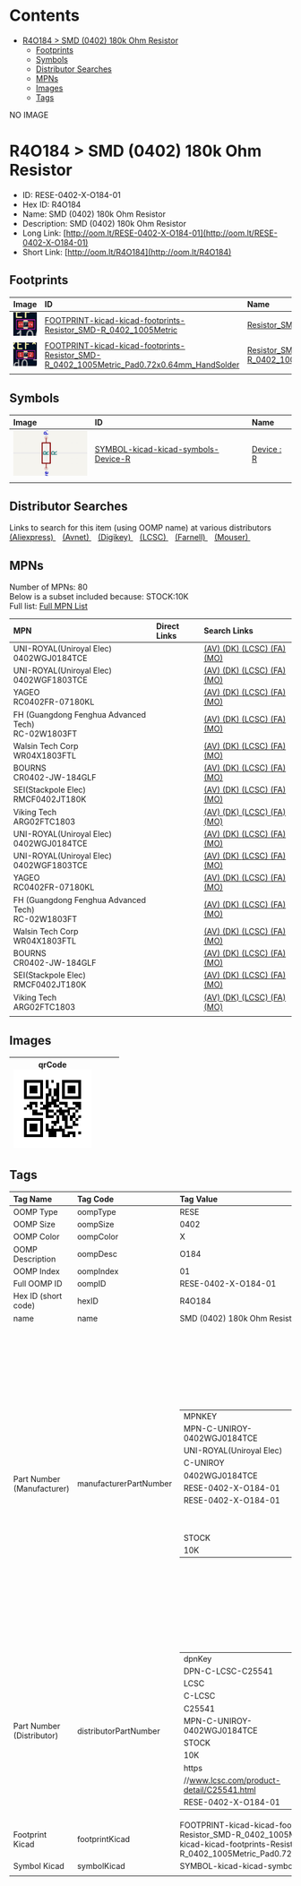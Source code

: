



Contents
========

* [R4O184 > SMD (0402) 180k Ohm Resistor](#r4o184--smd-0402-180k-ohm-resistor)
	* [Footprints](#footprints)
	* [Symbols](#symbols)
	* [Distributor Searches](#distributor-searches)
	* [MPNs](#mpns)
	* [Images](#images)
	* [Tags](#tags)
  
NO IMAGE  
# R4O184 > SMD (0402) 180k Ohm Resistor

- ID: RESE-0402-X-O184-01
- Hex ID: R4O184
- Name: SMD (0402) 180k Ohm Resistor
- Description: SMD (0402) 180k Ohm Resistor
- Long Link: [http://oom.lt/RESE-0402-X-O184-01](http://oom.lt/RESE-0402-X-O184-01)
- Short Link: [http://oom.lt/R4O184](http://oom.lt/R4O184)

## Footprints
  

|Image|ID|Name|
| :--- | :--- | :--- |
|[![](https://raw.githubusercontent.com/oomlout/oomlout_OOMP_eda_V2/main/FOOTPRINT/kicad/kicad-footprints/Resistor_SMD/R_0402_1005Metric/image_140.png)](https://github.com/oomlout/oomlout_OOMP_eda_V2/tree/main/FOOTPRINT/kicad/kicad-footprints/Resistor_SMD/R_0402_1005Metric/)|[FOOTPRINT-kicad-kicad-footprints-Resistor_SMD-R_0402_1005Metric](https://github.com/oomlout/oomlout_OOMP_eda_V2/tree/main/FOOTPRINT/kicad/kicad-footprints/Resistor_SMD/R_0402_1005Metric/)|[Resistor_SMD : R_0402_1005Metric](https://github.com/oomlout/oomlout_OOMP_eda_V2/tree/main/FOOTPRINT/kicad/kicad-footprints/Resistor_SMD/R_0402_1005Metric/)|
|[![](https://raw.githubusercontent.com/oomlout/oomlout_OOMP_eda_V2/main/FOOTPRINT/kicad/kicad-footprints/Resistor_SMD/R_0402_1005Metric_Pad0.72x0.64mm_HandSolder/image_140.png)](https://github.com/oomlout/oomlout_OOMP_eda_V2/tree/main/FOOTPRINT/kicad/kicad-footprints/Resistor_SMD/R_0402_1005Metric_Pad0.72x0.64mm_HandSolder/)|[FOOTPRINT-kicad-kicad-footprints-Resistor_SMD-R_0402_1005Metric_Pad0.72x0.64mm_HandSolder](https://github.com/oomlout/oomlout_OOMP_eda_V2/tree/main/FOOTPRINT/kicad/kicad-footprints/Resistor_SMD/R_0402_1005Metric_Pad0.72x0.64mm_HandSolder/)|[Resistor_SMD : R_0402_1005Metric_Pad0.72x0.64mm_HandSolder](https://github.com/oomlout/oomlout_OOMP_eda_V2/tree/main/FOOTPRINT/kicad/kicad-footprints/Resistor_SMD/R_0402_1005Metric_Pad0.72x0.64mm_HandSolder/)|
||||

## Symbols
  

|Image|ID|Name|
| :--- | :--- | :--- |
|[![](https://raw.githubusercontent.com/oomlout/oomlout_OOMP_eda_V2/main/SYMBOL/kicad/kicad-symbols/Device/R/image_140.png)](https://github.com/oomlout/oomlout_OOMP_eda_V2/tree/main/SYMBOL/kicad/kicad-symbols/Device/R/)|[SYMBOL-kicad-kicad-symbols-Device-R](https://github.com/oomlout/oomlout_OOMP_eda_V2/tree/main/SYMBOL/kicad/kicad-symbols/Device/R/)|[Device : R](https://github.com/oomlout/oomlout_OOMP_eda_V2/tree/main/SYMBOL/kicad/kicad-symbols/Device/R/)|
||||

## Distributor Searches
  
Links to search for this item (using OOMP name) at various distributors  
[(Aliexpress) ](https://www.aliexpress.com/wholesale?SearchText=1117SMD+0402+180k+Ohm+Resistor)&nbsp;&nbsp;&nbsp;[(Avnet) ](https://www.avnet.com/shop/us/search/SMD+0402+180k+Ohm+Resistor)&nbsp;&nbsp;&nbsp;[(Digikey) ](https://www.digikey.co.uk/en/products/result?s=SMD+0402+180k+Ohm+Resistor)&nbsp;&nbsp;&nbsp;[(LCSC) ](https://www.lcsc.com/search?q=SMD+0402+180k+Ohm+Resistor)&nbsp;&nbsp;&nbsp;[(Farnell) ](https://uk.farnell.com/search?st=SMD+0402+180k+Ohm+Resistor)&nbsp;&nbsp;&nbsp;[(Mouser) ](https://www.mouser.com/c/?q=SMD+0402+180k+Ohm+Resistor)&nbsp;&nbsp;&nbsp;
## MPNs
  
Number of MPNs: 80<br>Below is a subset included because: STOCK:10K <br>Full list: [Full MPN List](MPNLIST.md)  

|MPN|Direct Links|Search Links|
| :--- | :--- | :--- |
|UNI-ROYAL(Uniroyal Elec)<br>0402WGJ0184TCE||[(AV) ](https://www.avnet.com/shop/us/search/0402WGJ0184TCE)[(DK) ](https://www.digikey.co.uk/products/en?keywords=0402WGJ0184TCE)[(LCSC) ](https://www.lcsc.com/search?q=0402WGJ0184TCE)[(FA) ](https://uk.farnell.com/search?st=0402WGJ0184TCE)[(MO) ](https://www.mouser.com/c/?q=0402WGJ0184TCE)|
|UNI-ROYAL(Uniroyal Elec)<br>0402WGF1803TCE||[(AV) ](https://www.avnet.com/shop/us/search/0402WGF1803TCE)[(DK) ](https://www.digikey.co.uk/products/en?keywords=0402WGF1803TCE)[(LCSC) ](https://www.lcsc.com/search?q=0402WGF1803TCE)[(FA) ](https://uk.farnell.com/search?st=0402WGF1803TCE)[(MO) ](https://www.mouser.com/c/?q=0402WGF1803TCE)|
|YAGEO<br>RC0402FR-07180KL||[(AV) ](https://www.avnet.com/shop/us/search/RC0402FR-07180KL)[(DK) ](https://www.digikey.co.uk/products/en?keywords=RC0402FR-07180KL)[(LCSC) ](https://www.lcsc.com/search?q=RC0402FR-07180KL)[(FA) ](https://uk.farnell.com/search?st=RC0402FR-07180KL)[(MO) ](https://www.mouser.com/c/?q=RC0402FR-07180KL)|
|FH (Guangdong Fenghua Advanced Tech)<br>RC-02W1803FT||[(AV) ](https://www.avnet.com/shop/us/search/RC-02W1803FT)[(DK) ](https://www.digikey.co.uk/products/en?keywords=RC-02W1803FT)[(LCSC) ](https://www.lcsc.com/search?q=RC-02W1803FT)[(FA) ](https://uk.farnell.com/search?st=RC-02W1803FT)[(MO) ](https://www.mouser.com/c/?q=RC-02W1803FT)|
|Walsin Tech Corp<br>WR04X1803FTL||[(AV) ](https://www.avnet.com/shop/us/search/WR04X1803FTL)[(DK) ](https://www.digikey.co.uk/products/en?keywords=WR04X1803FTL)[(LCSC) ](https://www.lcsc.com/search?q=WR04X1803FTL)[(FA) ](https://uk.farnell.com/search?st=WR04X1803FTL)[(MO) ](https://www.mouser.com/c/?q=WR04X1803FTL)|
|BOURNS<br>CR0402-JW-184GLF||[(AV) ](https://www.avnet.com/shop/us/search/CR0402-JW-184GLF)[(DK) ](https://www.digikey.co.uk/products/en?keywords=CR0402-JW-184GLF)[(LCSC) ](https://www.lcsc.com/search?q=CR0402-JW-184GLF)[(FA) ](https://uk.farnell.com/search?st=CR0402-JW-184GLF)[(MO) ](https://www.mouser.com/c/?q=CR0402-JW-184GLF)|
|SEI(Stackpole Elec)<br>RMCF0402JT180K||[(AV) ](https://www.avnet.com/shop/us/search/RMCF0402JT180K)[(DK) ](https://www.digikey.co.uk/products/en?keywords=RMCF0402JT180K)[(LCSC) ](https://www.lcsc.com/search?q=RMCF0402JT180K)[(FA) ](https://uk.farnell.com/search?st=RMCF0402JT180K)[(MO) ](https://www.mouser.com/c/?q=RMCF0402JT180K)|
|Viking Tech<br>ARG02FTC1803||[(AV) ](https://www.avnet.com/shop/us/search/ARG02FTC1803)[(DK) ](https://www.digikey.co.uk/products/en?keywords=ARG02FTC1803)[(LCSC) ](https://www.lcsc.com/search?q=ARG02FTC1803)[(FA) ](https://uk.farnell.com/search?st=ARG02FTC1803)[(MO) ](https://www.mouser.com/c/?q=ARG02FTC1803)|
|UNI-ROYAL(Uniroyal Elec)<br>0402WGJ0184TCE||[(AV) ](https://www.avnet.com/shop/us/search/0402WGJ0184TCE)[(DK) ](https://www.digikey.co.uk/products/en?keywords=0402WGJ0184TCE)[(LCSC) ](https://www.lcsc.com/search?q=0402WGJ0184TCE)[(FA) ](https://uk.farnell.com/search?st=0402WGJ0184TCE)[(MO) ](https://www.mouser.com/c/?q=0402WGJ0184TCE)|
|UNI-ROYAL(Uniroyal Elec)<br>0402WGF1803TCE||[(AV) ](https://www.avnet.com/shop/us/search/0402WGF1803TCE)[(DK) ](https://www.digikey.co.uk/products/en?keywords=0402WGF1803TCE)[(LCSC) ](https://www.lcsc.com/search?q=0402WGF1803TCE)[(FA) ](https://uk.farnell.com/search?st=0402WGF1803TCE)[(MO) ](https://www.mouser.com/c/?q=0402WGF1803TCE)|
|YAGEO<br>RC0402FR-07180KL||[(AV) ](https://www.avnet.com/shop/us/search/RC0402FR-07180KL)[(DK) ](https://www.digikey.co.uk/products/en?keywords=RC0402FR-07180KL)[(LCSC) ](https://www.lcsc.com/search?q=RC0402FR-07180KL)[(FA) ](https://uk.farnell.com/search?st=RC0402FR-07180KL)[(MO) ](https://www.mouser.com/c/?q=RC0402FR-07180KL)|
|FH (Guangdong Fenghua Advanced Tech)<br>RC-02W1803FT||[(AV) ](https://www.avnet.com/shop/us/search/RC-02W1803FT)[(DK) ](https://www.digikey.co.uk/products/en?keywords=RC-02W1803FT)[(LCSC) ](https://www.lcsc.com/search?q=RC-02W1803FT)[(FA) ](https://uk.farnell.com/search?st=RC-02W1803FT)[(MO) ](https://www.mouser.com/c/?q=RC-02W1803FT)|
|Walsin Tech Corp<br>WR04X1803FTL||[(AV) ](https://www.avnet.com/shop/us/search/WR04X1803FTL)[(DK) ](https://www.digikey.co.uk/products/en?keywords=WR04X1803FTL)[(LCSC) ](https://www.lcsc.com/search?q=WR04X1803FTL)[(FA) ](https://uk.farnell.com/search?st=WR04X1803FTL)[(MO) ](https://www.mouser.com/c/?q=WR04X1803FTL)|
|BOURNS<br>CR0402-JW-184GLF||[(AV) ](https://www.avnet.com/shop/us/search/CR0402-JW-184GLF)[(DK) ](https://www.digikey.co.uk/products/en?keywords=CR0402-JW-184GLF)[(LCSC) ](https://www.lcsc.com/search?q=CR0402-JW-184GLF)[(FA) ](https://uk.farnell.com/search?st=CR0402-JW-184GLF)[(MO) ](https://www.mouser.com/c/?q=CR0402-JW-184GLF)|
|SEI(Stackpole Elec)<br>RMCF0402JT180K||[(AV) ](https://www.avnet.com/shop/us/search/RMCF0402JT180K)[(DK) ](https://www.digikey.co.uk/products/en?keywords=RMCF0402JT180K)[(LCSC) ](https://www.lcsc.com/search?q=RMCF0402JT180K)[(FA) ](https://uk.farnell.com/search?st=RMCF0402JT180K)[(MO) ](https://www.mouser.com/c/?q=RMCF0402JT180K)|
|Viking Tech<br>ARG02FTC1803||[(AV) ](https://www.avnet.com/shop/us/search/ARG02FTC1803)[(DK) ](https://www.digikey.co.uk/products/en?keywords=ARG02FTC1803)[(LCSC) ](https://www.lcsc.com/search?q=ARG02FTC1803)[(FA) ](https://uk.farnell.com/search?st=ARG02FTC1803)[(MO) ](https://www.mouser.com/c/?q=ARG02FTC1803)|
||||

## Images
  

|qrCode<br>[![](https://raw.githubusercontent.com/oomlout/oomlout_OOMP_parts_V2/main/RESE/0402/X/O184/01/qrCode_140.png)](https://github.com/oomlout/oomlout_OOMP_parts_V2/tree/main/RESE/0402/X/O184/01/qrCode.png)||||
| :---: | :---: | :---: | :---: |

## Tags
  

|Tag Name|Tag Code|Tag Value|
| :--- | :--- | :--- |
|OOMP Type|oompType|RESE|
|OOMP Size|oompSize|0402|
|OOMP Color|oompColor|X|
|OOMP Description|oompDesc|O184|
|OOMP Index|oompIndex|01|
|Full OOMP ID|oompID|RESE-0402-X-O184-01|
|Hex ID (short code)|hexID|R4O184|
|name|name|SMD (0402) 180k Ohm Resistor|
|Part Number (Manufacturer)|manufacturerPartNumber|<table><tr><td>MPNKEY</td></tr><tr><td> MPN-C-UNIROY-0402WGJ0184TCE</td><td> MANUFACTURER</td></tr><tr><td> UNI-ROYAL(Uniroyal Elec)</td><td> MANUCODE</td></tr><tr><td> C-UNIROY</td><td> MPN</td></tr><tr><td> 0402WGJ0184TCE</td><td> OOMPIDPARTIAL</td></tr><tr><td> RESE-0402-X-O184-01</td><td> OOMPID</td></tr><tr><td> RESE-0402-X-O184-01</td><td> LINK</td></tr><tr><td> </td><td> DESCRIPTION</td></tr><tr><td> </td><td> TAGS</td></tr><tr><td> STOCK</td></tr><tr><td>10K</td></tr></table></td><td> <table><tr><td>MPNKEY</td></tr><tr><td> MPN-C-UNIROY-0402WGF1803TCE</td><td> MANUFACTURER</td></tr><tr><td> UNI-ROYAL(Uniroyal Elec)</td><td> MANUCODE</td></tr><tr><td> C-UNIROY</td><td> MPN</td></tr><tr><td> 0402WGF1803TCE</td><td> OOMPIDPARTIAL</td></tr><tr><td> RESE-0402-X-O184-01</td><td> OOMPID</td></tr><tr><td> RESE-0402-X-O184-01</td><td> LINK</td></tr><tr><td> </td><td> DESCRIPTION</td></tr><tr><td> </td><td> TAGS</td></tr><tr><td> STOCK</td></tr><tr><td>10K</td></tr></table></td><td> <table><tr><td>MPNKEY</td></tr><tr><td> MPN-C-LIZELE-CR0402FF1803G</td><td> MANUFACTURER</td></tr><tr><td> LIZ Elec</td><td> MANUCODE</td></tr><tr><td> C-LIZELE</td><td> MPN</td></tr><tr><td> CR0402FF1803G</td><td> OOMPIDPARTIAL</td></tr><tr><td> RESE-0402-X-O184-01</td><td> OOMPID</td></tr><tr><td> RESE-0402-X-O184-01</td><td> LINK</td></tr><tr><td> </td><td> DESCRIPTION</td></tr><tr><td> </td><td> TAGS</td></tr><tr><td> STOCK</td></tr><tr><td>1K</td></tr></table></td><td> <table><tr><td>MPNKEY</td></tr><tr><td> MPN-C-LIZELE-CR0402JF0184G</td><td> MANUFACTURER</td></tr><tr><td> LIZ Elec</td><td> MANUCODE</td></tr><tr><td> C-LIZELE</td><td> MPN</td></tr><tr><td> CR0402JF0184G</td><td> OOMPIDPARTIAL</td></tr><tr><td> RESE-0402-X-O184-01</td><td> OOMPID</td></tr><tr><td> RESE-0402-X-O184-01</td><td> LINK</td></tr><tr><td> </td><td> DESCRIPTION</td></tr><tr><td> </td><td> TAGS</td></tr><tr><td> </td></tr></table></td><td> <table><tr><td>MPNKEY</td></tr><tr><td> MPN-C-RALEC-RTT021803FTH</td><td> MANUFACTURER</td></tr><tr><td> RALEC</td><td> MANUCODE</td></tr><tr><td> C-RALEC</td><td> MPN</td></tr><tr><td> RTT021803FTH</td><td> OOMPIDPARTIAL</td></tr><tr><td> RESE-0402-X-O184-01</td><td> OOMPID</td></tr><tr><td> RESE-0402-X-O184-01</td><td> LINK</td></tr><tr><td> </td><td> DESCRIPTION</td></tr><tr><td> </td><td> TAGS</td></tr><tr><td> </td></tr></table></td><td> <table><tr><td>MPNKEY</td></tr><tr><td> MPN-C-RALEC-RTT02184JTH</td><td> MANUFACTURER</td></tr><tr><td> RALEC</td><td> MANUCODE</td></tr><tr><td> C-RALEC</td><td> MPN</td></tr><tr><td> RTT02184JTH</td><td> OOMPIDPARTIAL</td></tr><tr><td> RESE-0402-X-O184-01</td><td> OOMPID</td></tr><tr><td> RESE-0402-X-O184-01</td><td> LINK</td></tr><tr><td> </td><td> DESCRIPTION</td></tr><tr><td> </td><td> TAGS</td></tr><tr><td> STOCK</td></tr><tr><td>1K</td></tr></table></td><td> <table><tr><td>MPNKEY</td></tr><tr><td> MPN-C-KOASPE-RK73B1ETTP184J</td><td> MANUFACTURER</td></tr><tr><td> KOA Speer Elec</td><td> MANUCODE</td></tr><tr><td> C-KOASPE</td><td> MPN</td></tr><tr><td> RK73B1ETTP184J</td><td> OOMPIDPARTIAL</td></tr><tr><td> RESE-0402-X-O184-01</td><td> OOMPID</td></tr><tr><td> RESE-0402-X-O184-01</td><td> LINK</td></tr><tr><td> </td><td> DESCRIPTION</td></tr><tr><td> </td><td> TAGS</td></tr><tr><td> STOCK</td></tr><tr><td>1K</td></tr></table></td><td> <table><tr><td>MPNKEY</td></tr><tr><td> MPN-C-YAGEO-RC0402JR-07180KL</td><td> MANUFACTURER</td></tr><tr><td> YAGEO</td><td> MANUCODE</td></tr><tr><td> C-YAGEO</td><td> MPN</td></tr><tr><td> RC0402JR-07180KL</td><td> OOMPIDPARTIAL</td></tr><tr><td> RESE-0402-X-O184-01</td><td> OOMPID</td></tr><tr><td> RESE-0402-X-O184-01</td><td> LINK</td></tr><tr><td> </td><td> DESCRIPTION</td></tr><tr><td> </td><td> TAGS</td></tr><tr><td> </td></tr></table></td><td> <table><tr><td>MPNKEY</td></tr><tr><td> MPN-C-YAGEO-RC0402FR-07180KL</td><td> MANUFACTURER</td></tr><tr><td> YAGEO</td><td> MANUCODE</td></tr><tr><td> C-YAGEO</td><td> MPN</td></tr><tr><td> RC0402FR-07180KL</td><td> OOMPIDPARTIAL</td></tr><tr><td> RESE-0402-X-O184-01</td><td> OOMPID</td></tr><tr><td> RESE-0402-X-O184-01</td><td> LINK</td></tr><tr><td> </td><td> DESCRIPTION</td></tr><tr><td> </td><td> TAGS</td></tr><tr><td> STOCK</td></tr><tr><td>10K</td></tr></table></td><td> <table><tr><td>MPNKEY</td></tr><tr><td> MPN-C-FHGUAN-RC-02W1803FT</td><td> MANUFACTURER</td></tr><tr><td> FH (Guangdong Fenghua Advanced Tech)</td><td> MANUCODE</td></tr><tr><td> C-FHGUAN</td><td> MPN</td></tr><tr><td> RC-02W1803FT</td><td> OOMPIDPARTIAL</td></tr><tr><td> RESE-0402-X-O184-01</td><td> OOMPID</td></tr><tr><td> RESE-0402-X-O184-01</td><td> LINK</td></tr><tr><td> </td><td> DESCRIPTION</td></tr><tr><td> </td><td> TAGS</td></tr><tr><td> STOCK</td></tr><tr><td>10K</td></tr></table></td><td> <table><tr><td>MPNKEY</td></tr><tr><td> MPN-C-YAGEO-AC0402FR-07180KL</td><td> MANUFACTURER</td></tr><tr><td> YAGEO</td><td> MANUCODE</td></tr><tr><td> C-YAGEO</td><td> MPN</td></tr><tr><td> AC0402FR-07180KL</td><td> OOMPIDPARTIAL</td></tr><tr><td> RESE-0402-X-O184-01</td><td> OOMPID</td></tr><tr><td> RESE-0402-X-O184-01</td><td> LINK</td></tr><tr><td> </td><td> DESCRIPTION</td></tr><tr><td> </td><td> TAGS</td></tr><tr><td> STOCK</td></tr><tr><td>1K</td></tr></table></td><td> <table><tr><td>MPNKEY</td></tr><tr><td> MPN-C-TAITEC-RM04JTN184</td><td> MANUFACTURER</td></tr><tr><td> TA-I Tech</td><td> MANUCODE</td></tr><tr><td> C-TAITEC</td><td> MPN</td></tr><tr><td> RM04JTN184</td><td> OOMPIDPARTIAL</td></tr><tr><td> RESE-0402-X-O184-01</td><td> OOMPID</td></tr><tr><td> RESE-0402-X-O184-01</td><td> LINK</td></tr><tr><td> </td><td> DESCRIPTION</td></tr><tr><td> </td><td> TAGS</td></tr><tr><td> </td></tr></table></td><td> <table><tr><td>MPNKEY</td></tr><tr><td> MPN-C-WALSIN-WR04X1803FTL</td><td> MANUFACTURER</td></tr><tr><td> Walsin Tech Corp</td><td> MANUCODE</td></tr><tr><td> C-WALSIN</td><td> MPN</td></tr><tr><td> WR04X1803FTL</td><td> OOMPIDPARTIAL</td></tr><tr><td> RESE-0402-X-O184-01</td><td> OOMPID</td></tr><tr><td> RESE-0402-X-O184-01</td><td> LINK</td></tr><tr><td> </td><td> DESCRIPTION</td></tr><tr><td> </td><td> TAGS</td></tr><tr><td> STOCK</td></tr><tr><td>10K</td></tr></table></td><td> <table><tr><td>MPNKEY</td></tr><tr><td> MPN-C-WALSIN-WR04X184JTL</td><td> MANUFACTURER</td></tr><tr><td> Walsin Tech Corp</td><td> MANUCODE</td></tr><tr><td> C-WALSIN</td><td> MPN</td></tr><tr><td> WR04X184JTL</td><td> OOMPIDPARTIAL</td></tr><tr><td> RESE-0402-X-O184-01</td><td> OOMPID</td></tr><tr><td> RESE-0402-X-O184-01</td><td> LINK</td></tr><tr><td> </td><td> DESCRIPTION</td></tr><tr><td> </td><td> TAGS</td></tr><tr><td> STOCK</td></tr><tr><td>1K</td></tr></table></td><td> <table><tr><td>MPNKEY</td></tr><tr><td> MPN-C-HKRHON-RCT02180KJLF</td><td> MANUFACTURER</td></tr><tr><td> HKR(Hong Kong Resistors)</td><td> MANUCODE</td></tr><tr><td> C-HKRHON</td><td> MPN</td></tr><tr><td> RCT02180KJLF</td><td> OOMPIDPARTIAL</td></tr><tr><td> RESE-0402-X-O184-01</td><td> OOMPID</td></tr><tr><td> RESE-0402-X-O184-01</td><td> LINK</td></tr><tr><td> </td><td> DESCRIPTION</td></tr><tr><td> </td><td> TAGS</td></tr><tr><td> STOCK</td></tr><tr><td>1K</td></tr></table></td><td> <table><tr><td>MPNKEY</td></tr><tr><td> MPN-C-BOURNS-CR0402-JW-184GLF</td><td> MANUFACTURER</td></tr><tr><td> BOURNS</td><td> MANUCODE</td></tr><tr><td> C-BOURNS</td><td> MPN</td></tr><tr><td> CR0402-JW-184GLF</td><td> OOMPIDPARTIAL</td></tr><tr><td> RESE-0402-X-O184-01</td><td> OOMPID</td></tr><tr><td> RESE-0402-X-O184-01</td><td> LINK</td></tr><tr><td> </td><td> DESCRIPTION</td></tr><tr><td> </td><td> TAGS</td></tr><tr><td> STOCK</td></tr><tr><td>10K</td></tr></table></td><td> <table><tr><td>MPNKEY</td></tr><tr><td> MPN-C-YAGEO-AC0402JR-07180KL</td><td> MANUFACTURER</td></tr><tr><td> YAGEO</td><td> MANUCODE</td></tr><tr><td> C-YAGEO</td><td> MPN</td></tr><tr><td> AC0402JR-07180KL</td><td> OOMPIDPARTIAL</td></tr><tr><td> RESE-0402-X-O184-01</td><td> OOMPID</td></tr><tr><td> RESE-0402-X-O184-01</td><td> LINK</td></tr><tr><td> </td><td> DESCRIPTION</td></tr><tr><td> </td><td> TAGS</td></tr><tr><td> </td></tr></table></td><td> <table><tr><td>MPNKEY</td></tr><tr><td> MPN-C-SEISTA-RMCF0402JT180K</td><td> MANUFACTURER</td></tr><tr><td> SEI(Stackpole Elec)</td><td> MANUCODE</td></tr><tr><td> C-SEISTA</td><td> MPN</td></tr><tr><td> RMCF0402JT180K</td><td> OOMPIDPARTIAL</td></tr><tr><td> RESE-0402-X-O184-01</td><td> OOMPID</td></tr><tr><td> RESE-0402-X-O184-01</td><td> LINK</td></tr><tr><td> </td><td> DESCRIPTION</td></tr><tr><td> </td><td> TAGS</td></tr><tr><td> STOCK</td></tr><tr><td>10K</td></tr></table></td><td> <table><tr><td>MPNKEY</td></tr><tr><td> MPN-C-KOASPE-RK73H1ETTP1803F</td><td> MANUFACTURER</td></tr><tr><td> KOA Speer Elec</td><td> MANUCODE</td></tr><tr><td> C-KOASPE</td><td> MPN</td></tr><tr><td> RK73H1ETTP1803F</td><td> OOMPIDPARTIAL</td></tr><tr><td> RESE-0402-X-O184-01</td><td> OOMPID</td></tr><tr><td> RESE-0402-X-O184-01</td><td> LINK</td></tr><tr><td> </td><td> DESCRIPTION</td></tr><tr><td> </td><td> TAGS</td></tr><tr><td> </td></tr></table></td><td> <table><tr><td>MPNKEY</td></tr><tr><td> MPN-C-VIKING-ARG02FTC1803</td><td> MANUFACTURER</td></tr><tr><td> Viking Tech</td><td> MANUCODE</td></tr><tr><td> C-VIKING</td><td> MPN</td></tr><tr><td> ARG02FTC1803</td><td> OOMPIDPARTIAL</td></tr><tr><td> RESE-0402-X-O184-01</td><td> OOMPID</td></tr><tr><td> RESE-0402-X-O184-01</td><td> LINK</td></tr><tr><td> </td><td> DESCRIPTION</td></tr><tr><td> </td><td> TAGS</td></tr><tr><td> STOCK</td></tr><tr><td>10K</td></tr></table></td><td> <table><tr><td>MPNKEY</td></tr><tr><td> MPN-C-FHGUAN-RC-02W184JT</td><td> MANUFACTURER</td></tr><tr><td> FH (Guangdong Fenghua Advanced Tech)</td><td> MANUCODE</td></tr><tr><td> C-FHGUAN</td><td> MPN</td></tr><tr><td> RC-02W184JT</td><td> OOMPIDPARTIAL</td></tr><tr><td> RESE-0402-X-O184-01</td><td> OOMPID</td></tr><tr><td> RESE-0402-X-O184-01</td><td> LINK</td></tr><tr><td> </td><td> DESCRIPTION</td></tr><tr><td> </td><td> TAGS</td></tr><tr><td> STOCK</td></tr><tr><td>1K</td></tr></table></td><td> <table><tr><td>MPNKEY</td></tr><tr><td> MPN-C-KAMAYA-RMC10K184FTH</td><td> MANUFACTURER</td></tr><tr><td> KAMAYA</td><td> MANUCODE</td></tr><tr><td> C-KAMAYA</td><td> MPN</td></tr><tr><td> RMC10K184FTH</td><td> OOMPIDPARTIAL</td></tr><tr><td> RESE-0402-X-O184-01</td><td> OOMPID</td></tr><tr><td> RESE-0402-X-O184-01</td><td> LINK</td></tr><tr><td> </td><td> DESCRIPTION</td></tr><tr><td> </td><td> TAGS</td></tr><tr><td> STOCK</td></tr><tr><td>1K</td></tr></table></td><td> <table><tr><td>MPNKEY</td></tr><tr><td> MPN-C-TYOHM-RMC0402180K1%N</td><td> MANUFACTURER</td></tr><tr><td> TyoHM</td><td> MANUCODE</td></tr><tr><td> C-TYOHM</td><td> MPN</td></tr><tr><td> RMC0402180K1%N</td><td> OOMPIDPARTIAL</td></tr><tr><td> RESE-0402-X-O184-01</td><td> OOMPID</td></tr><tr><td> RESE-0402-X-O184-01</td><td> LINK</td></tr><tr><td> </td><td> DESCRIPTION</td></tr><tr><td> </td><td> TAGS</td></tr><tr><td> </td></tr></table></td><td> <table><tr><td>MPNKEY</td></tr><tr><td> MPN-C-RESIST-AECR0402F180KK9</td><td> MANUFACTURER</td></tr><tr><td> Resistor.Today</td><td> MANUCODE</td></tr><tr><td> C-RESIST</td><td> MPN</td></tr><tr><td> AECR0402F180KK9</td><td> OOMPIDPARTIAL</td></tr><tr><td> RESE-0402-X-O184-01</td><td> OOMPID</td></tr><tr><td> RESE-0402-X-O184-01</td><td> LINK</td></tr><tr><td> </td><td> DESCRIPTION</td></tr><tr><td> </td><td> TAGS</td></tr><tr><td> STOCK</td></tr><tr><td>1K</td></tr></table></td><td> <table><tr><td>MPNKEY</td></tr><tr><td> MPN-C-RESIST-HPCR0402F180KK9</td><td> MANUFACTURER</td></tr><tr><td> Resistor.Today</td><td> MANUCODE</td></tr><tr><td> C-RESIST</td><td> MPN</td></tr><tr><td> HPCR0402F180KK9</td><td> OOMPIDPARTIAL</td></tr><tr><td> RESE-0402-X-O184-01</td><td> OOMPID</td></tr><tr><td> RESE-0402-X-O184-01</td><td> LINK</td></tr><tr><td> </td><td> DESCRIPTION</td></tr><tr><td> </td><td> TAGS</td></tr><tr><td> STOCK</td></tr><tr><td>1K</td></tr></table></td><td> <table><tr><td>MPNKEY</td></tr><tr><td> MPN-C-VIKING-CR-02FL6--180K</td><td> MANUFACTURER</td></tr><tr><td> Viking Tech</td><td> MANUCODE</td></tr><tr><td> C-VIKING</td><td> MPN</td></tr><tr><td> CR-02FL6--180K</td><td> OOMPIDPARTIAL</td></tr><tr><td> RESE-0402-X-O184-01</td><td> OOMPID</td></tr><tr><td> RESE-0402-X-O184-01</td><td> LINK</td></tr><tr><td> </td><td> DESCRIPTION</td></tr><tr><td> </td><td> TAGS</td></tr><tr><td> STOCK</td></tr><tr><td>1K</td></tr></table></td><td> <table><tr><td>MPNKEY</td></tr><tr><td> MPN-C-PANASO-ERJ2GEJ184X</td><td> MANUFACTURER</td></tr><tr><td> PANASONIC</td><td> MANUCODE</td></tr><tr><td> C-PANASO</td><td> MPN</td></tr><tr><td> ERJ2GEJ184X</td><td> OOMPIDPARTIAL</td></tr><tr><td> RESE-0402-X-O184-01</td><td> OOMPID</td></tr><tr><td> RESE-0402-X-O184-01</td><td> LINK</td></tr><tr><td> </td><td> DESCRIPTION</td></tr><tr><td> </td><td> TAGS</td></tr><tr><td> STOCK</td></tr><tr><td>1K</td></tr></table></td><td> <table><tr><td>MPNKEY</td></tr><tr><td> MPN-C-PANASO-ERJ2RKF1803X</td><td> MANUFACTURER</td></tr><tr><td> PANASONIC</td><td> MANUCODE</td></tr><tr><td> C-PANASO</td><td> MPN</td></tr><tr><td> ERJ2RKF1803X</td><td> OOMPIDPARTIAL</td></tr><tr><td> RESE-0402-X-O184-01</td><td> OOMPID</td></tr><tr><td> RESE-0402-X-O184-01</td><td> LINK</td></tr><tr><td> </td><td> DESCRIPTION</td></tr><tr><td> </td><td> TAGS</td></tr><tr><td> STOCK</td></tr><tr><td>1K</td></tr></table></td><td> <table><tr><td>MPNKEY</td></tr><tr><td> MPN-C-VISHAY-CRCW0402180KFKED</td><td> MANUFACTURER</td></tr><tr><td> Vishay Intertech</td><td> MANUCODE</td></tr><tr><td> C-VISHAY</td><td> MPN</td></tr><tr><td> CRCW0402180KFKED</td><td> OOMPIDPARTIAL</td></tr><tr><td> RESE-0402-X-O184-01</td><td> OOMPID</td></tr><tr><td> RESE-0402-X-O184-01</td><td> LINK</td></tr><tr><td> </td><td> DESCRIPTION</td></tr><tr><td> </td><td> TAGS</td></tr><tr><td> </td></tr></table></td><td> <table><tr><td>MPNKEY</td></tr><tr><td> MPN-C-VISHAY-CRCW0402180KJNED</td><td> MANUFACTURER</td></tr><tr><td> Vishay Intertech</td><td> MANUCODE</td></tr><tr><td> C-VISHAY</td><td> MPN</td></tr><tr><td> CRCW0402180KJNED</td><td> OOMPIDPARTIAL</td></tr><tr><td> RESE-0402-X-O184-01</td><td> OOMPID</td></tr><tr><td> RESE-0402-X-O184-01</td><td> LINK</td></tr><tr><td> </td><td> DESCRIPTION</td></tr><tr><td> </td><td> TAGS</td></tr><tr><td> </td></tr></table></td><td> <table><tr><td>MPNKEY</td></tr><tr><td> MPN-C-PANASO-ERJPA2J184X</td><td> MANUFACTURER</td></tr><tr><td> PANASONIC</td><td> MANUCODE</td></tr><tr><td> C-PANASO</td><td> MPN</td></tr><tr><td> ERJPA2J184X</td><td> OOMPIDPARTIAL</td></tr><tr><td> RESE-0402-X-O184-01</td><td> OOMPID</td></tr><tr><td> RESE-0402-X-O184-01</td><td> LINK</td></tr><tr><td> </td><td> DESCRIPTION</td></tr><tr><td> </td><td> TAGS</td></tr><tr><td> </td></tr></table></td><td> <table><tr><td>MPNKEY</td></tr><tr><td> MPN-C-PANASO-ERJPA2F1803X</td><td> MANUFACTURER</td></tr><tr><td> PANASONIC</td><td> MANUCODE</td></tr><tr><td> C-PANASO</td><td> MPN</td></tr><tr><td> ERJPA2F1803X</td><td> OOMPIDPARTIAL</td></tr><tr><td> RESE-0402-X-O184-01</td><td> OOMPID</td></tr><tr><td> RESE-0402-X-O184-01</td><td> LINK</td></tr><tr><td> </td><td> DESCRIPTION</td></tr><tr><td> </td><td> TAGS</td></tr><tr><td> </td></tr></table></td><td> <table><tr><td>MPNKEY</td></tr><tr><td> MPN-C-UNIROY-NQ02WGF1803TCE</td><td> MANUFACTURER</td></tr><tr><td> UNI-ROYAL(Uniroyal Elec)</td><td> MANUCODE</td></tr><tr><td> C-UNIROY</td><td> MPN</td></tr><tr><td> NQ02WGF1803TCE</td><td> OOMPIDPARTIAL</td></tr><tr><td> RESE-0402-X-O184-01</td><td> OOMPID</td></tr><tr><td> RESE-0402-X-O184-01</td><td> LINK</td></tr><tr><td> </td><td> DESCRIPTION</td></tr><tr><td> </td><td> TAGS</td></tr><tr><td> </td></tr></table></td><td> <table><tr><td>MPNKEY</td></tr><tr><td> MPN-C-UNIROY-CQ02WGF1803TCE</td><td> MANUFACTURER</td></tr><tr><td> UNI-ROYAL(Uniroyal Elec)</td><td> MANUCODE</td></tr><tr><td> C-UNIROY</td><td> MPN</td></tr><tr><td> CQ02WGF1803TCE</td><td> OOMPIDPARTIAL</td></tr><tr><td> RESE-0402-X-O184-01</td><td> OOMPID</td></tr><tr><td> RESE-0402-X-O184-01</td><td> LINK</td></tr><tr><td> </td><td> DESCRIPTION</td></tr><tr><td> </td><td> TAGS</td></tr><tr><td> </td></tr></table></td><td> <table><tr><td>MPNKEY</td></tr><tr><td> MPN-C-TECONN-CRGCQ0402F180K</td><td> MANUFACTURER</td></tr><tr><td> TE Connectivity</td><td> MANUCODE</td></tr><tr><td> C-TECONN</td><td> MPN</td></tr><tr><td> CRGCQ0402F180K</td><td> OOMPIDPARTIAL</td></tr><tr><td> RESE-0402-X-O184-01</td><td> OOMPID</td></tr><tr><td> RESE-0402-X-O184-01</td><td> LINK</td></tr><tr><td> </td><td> DESCRIPTION</td></tr><tr><td> </td><td> TAGS</td></tr><tr><td> </td></tr></table></td><td> <table><tr><td>MPNKEY</td></tr><tr><td> MPN-C-TECONN-CPF0402B180KE</td><td> MANUFACTURER</td></tr><tr><td> TE Connectivity</td><td> MANUCODE</td></tr><tr><td> C-TECONN</td><td> MPN</td></tr><tr><td> CPF0402B180KE</td><td> OOMPIDPARTIAL</td></tr><tr><td> RESE-0402-X-O184-01</td><td> OOMPID</td></tr><tr><td> RESE-0402-X-O184-01</td><td> LINK</td></tr><tr><td> </td><td> DESCRIPTION</td></tr><tr><td> </td><td> TAGS</td></tr><tr><td> </td></tr></table></td><td> <table><tr><td>MPNKEY</td></tr><tr><td> MPN-C-TECONN-CPF0402B180KE1</td><td> MANUFACTURER</td></tr><tr><td> TE Connectivity</td><td> MANUCODE</td></tr><tr><td> C-TECONN</td><td> MPN</td></tr><tr><td> CPF0402B180KE1</td><td> OOMPIDPARTIAL</td></tr><tr><td> RESE-0402-X-O184-01</td><td> OOMPID</td></tr><tr><td> RESE-0402-X-O184-01</td><td> LINK</td></tr><tr><td> </td><td> DESCRIPTION</td></tr><tr><td> </td><td> TAGS</td></tr><tr><td> </td></tr></table></td><td> <table><tr><td>MPNKEY</td></tr><tr><td> MPN-C-TECONN-CRGP0402F180K</td><td> MANUFACTURER</td></tr><tr><td> TE Connectivity</td><td> MANUCODE</td></tr><tr><td> C-TECONN</td><td> MPN</td></tr><tr><td> CRGP0402F180K</td><td> OOMPIDPARTIAL</td></tr><tr><td> RESE-0402-X-O184-01</td><td> OOMPID</td></tr><tr><td> RESE-0402-X-O184-01</td><td> LINK</td></tr><tr><td> </td><td> DESCRIPTION</td></tr><tr><td> </td><td> TAGS</td></tr><tr><td> </td></tr></table></td><td> <table><tr><td>MPNKEY</td></tr><tr><td> MPN-C-YAGEO-AA0402FR-07180KL</td><td> MANUFACTURER</td></tr><tr><td> YAGEO</td><td> MANUCODE</td></tr><tr><td> C-YAGEO</td><td> MPN</td></tr><tr><td> AA0402FR-07180KL</td><td> OOMPIDPARTIAL</td></tr><tr><td> RESE-0402-X-O184-01</td><td> OOMPID</td></tr><tr><td> RESE-0402-X-O184-01</td><td> LINK</td></tr><tr><td> </td><td> DESCRIPTION</td></tr><tr><td> </td><td> TAGS</td></tr><tr><td> </td></tr></table></td><td> <table><tr><td>MPNKEY</td></tr><tr><td> MPN-C-TECONN-CRG0402F180K</td><td> MANUFACTURER</td></tr><tr><td> TE Connectivity</td><td> MANUCODE</td></tr><tr><td> C-TECONN</td><td> MPN</td></tr><tr><td> CRG0402F180K</td><td> OOMPIDPARTIAL</td></tr><tr><td> RESE-0402-X-O184-01</td><td> OOMPID</td></tr><tr><td> RESE-0402-X-O184-01</td><td> LINK</td></tr><tr><td> </td><td> DESCRIPTION</td></tr><tr><td> </td><td> TAGS</td></tr><tr><td> </td></tr></table></td><td> <table><tr><td>MPNKEY</td></tr><tr><td> MPN-C-UNIROY-0402WGJ0184TCE</td><td> MANUFACTURER</td></tr><tr><td> UNI-ROYAL(Uniroyal Elec)</td><td> MANUCODE</td></tr><tr><td> C-UNIROY</td><td> MPN</td></tr><tr><td> 0402WGJ0184TCE</td><td> OOMPIDPARTIAL</td></tr><tr><td> RESE-0402-X-O184-01</td><td> OOMPID</td></tr><tr><td> RESE-0402-X-O184-01</td><td> LINK</td></tr><tr><td> </td><td> DESCRIPTION</td></tr><tr><td> </td><td> TAGS</td></tr><tr><td> STOCK</td></tr><tr><td>10K</td></tr></table></td><td> <table><tr><td>MPNKEY</td></tr><tr><td> MPN-C-UNIROY-0402WGF1803TCE</td><td> MANUFACTURER</td></tr><tr><td> UNI-ROYAL(Uniroyal Elec)</td><td> MANUCODE</td></tr><tr><td> C-UNIROY</td><td> MPN</td></tr><tr><td> 0402WGF1803TCE</td><td> OOMPIDPARTIAL</td></tr><tr><td> RESE-0402-X-O184-01</td><td> OOMPID</td></tr><tr><td> RESE-0402-X-O184-01</td><td> LINK</td></tr><tr><td> </td><td> DESCRIPTION</td></tr><tr><td> </td><td> TAGS</td></tr><tr><td> STOCK</td></tr><tr><td>10K</td></tr></table></td><td> <table><tr><td>MPNKEY</td></tr><tr><td> MPN-C-LIZELE-CR0402FF1803G</td><td> MANUFACTURER</td></tr><tr><td> LIZ Elec</td><td> MANUCODE</td></tr><tr><td> C-LIZELE</td><td> MPN</td></tr><tr><td> CR0402FF1803G</td><td> OOMPIDPARTIAL</td></tr><tr><td> RESE-0402-X-O184-01</td><td> OOMPID</td></tr><tr><td> RESE-0402-X-O184-01</td><td> LINK</td></tr><tr><td> </td><td> DESCRIPTION</td></tr><tr><td> </td><td> TAGS</td></tr><tr><td> STOCK</td></tr><tr><td>1K</td></tr></table></td><td> <table><tr><td>MPNKEY</td></tr><tr><td> MPN-C-LIZELE-CR0402JF0184G</td><td> MANUFACTURER</td></tr><tr><td> LIZ Elec</td><td> MANUCODE</td></tr><tr><td> C-LIZELE</td><td> MPN</td></tr><tr><td> CR0402JF0184G</td><td> OOMPIDPARTIAL</td></tr><tr><td> RESE-0402-X-O184-01</td><td> OOMPID</td></tr><tr><td> RESE-0402-X-O184-01</td><td> LINK</td></tr><tr><td> </td><td> DESCRIPTION</td></tr><tr><td> </td><td> TAGS</td></tr><tr><td> </td></tr></table></td><td> <table><tr><td>MPNKEY</td></tr><tr><td> MPN-C-RALEC-RTT021803FTH</td><td> MANUFACTURER</td></tr><tr><td> RALEC</td><td> MANUCODE</td></tr><tr><td> C-RALEC</td><td> MPN</td></tr><tr><td> RTT021803FTH</td><td> OOMPIDPARTIAL</td></tr><tr><td> RESE-0402-X-O184-01</td><td> OOMPID</td></tr><tr><td> RESE-0402-X-O184-01</td><td> LINK</td></tr><tr><td> </td><td> DESCRIPTION</td></tr><tr><td> </td><td> TAGS</td></tr><tr><td> </td></tr></table></td><td> <table><tr><td>MPNKEY</td></tr><tr><td> MPN-C-RALEC-RTT02184JTH</td><td> MANUFACTURER</td></tr><tr><td> RALEC</td><td> MANUCODE</td></tr><tr><td> C-RALEC</td><td> MPN</td></tr><tr><td> RTT02184JTH</td><td> OOMPIDPARTIAL</td></tr><tr><td> RESE-0402-X-O184-01</td><td> OOMPID</td></tr><tr><td> RESE-0402-X-O184-01</td><td> LINK</td></tr><tr><td> </td><td> DESCRIPTION</td></tr><tr><td> </td><td> TAGS</td></tr><tr><td> STOCK</td></tr><tr><td>1K</td></tr></table></td><td> <table><tr><td>MPNKEY</td></tr><tr><td> MPN-C-KOASPE-RK73B1ETTP184J</td><td> MANUFACTURER</td></tr><tr><td> KOA Speer Elec</td><td> MANUCODE</td></tr><tr><td> C-KOASPE</td><td> MPN</td></tr><tr><td> RK73B1ETTP184J</td><td> OOMPIDPARTIAL</td></tr><tr><td> RESE-0402-X-O184-01</td><td> OOMPID</td></tr><tr><td> RESE-0402-X-O184-01</td><td> LINK</td></tr><tr><td> </td><td> DESCRIPTION</td></tr><tr><td> </td><td> TAGS</td></tr><tr><td> STOCK</td></tr><tr><td>1K</td></tr></table></td><td> <table><tr><td>MPNKEY</td></tr><tr><td> MPN-C-YAGEO-RC0402JR-07180KL</td><td> MANUFACTURER</td></tr><tr><td> YAGEO</td><td> MANUCODE</td></tr><tr><td> C-YAGEO</td><td> MPN</td></tr><tr><td> RC0402JR-07180KL</td><td> OOMPIDPARTIAL</td></tr><tr><td> RESE-0402-X-O184-01</td><td> OOMPID</td></tr><tr><td> RESE-0402-X-O184-01</td><td> LINK</td></tr><tr><td> </td><td> DESCRIPTION</td></tr><tr><td> </td><td> TAGS</td></tr><tr><td> </td></tr></table></td><td> <table><tr><td>MPNKEY</td></tr><tr><td> MPN-C-YAGEO-RC0402FR-07180KL</td><td> MANUFACTURER</td></tr><tr><td> YAGEO</td><td> MANUCODE</td></tr><tr><td> C-YAGEO</td><td> MPN</td></tr><tr><td> RC0402FR-07180KL</td><td> OOMPIDPARTIAL</td></tr><tr><td> RESE-0402-X-O184-01</td><td> OOMPID</td></tr><tr><td> RESE-0402-X-O184-01</td><td> LINK</td></tr><tr><td> </td><td> DESCRIPTION</td></tr><tr><td> </td><td> TAGS</td></tr><tr><td> STOCK</td></tr><tr><td>10K</td></tr></table></td><td> <table><tr><td>MPNKEY</td></tr><tr><td> MPN-C-FHGUAN-RC-02W1803FT</td><td> MANUFACTURER</td></tr><tr><td> FH (Guangdong Fenghua Advanced Tech)</td><td> MANUCODE</td></tr><tr><td> C-FHGUAN</td><td> MPN</td></tr><tr><td> RC-02W1803FT</td><td> OOMPIDPARTIAL</td></tr><tr><td> RESE-0402-X-O184-01</td><td> OOMPID</td></tr><tr><td> RESE-0402-X-O184-01</td><td> LINK</td></tr><tr><td> </td><td> DESCRIPTION</td></tr><tr><td> </td><td> TAGS</td></tr><tr><td> STOCK</td></tr><tr><td>10K</td></tr></table></td><td> <table><tr><td>MPNKEY</td></tr><tr><td> MPN-C-YAGEO-AC0402FR-07180KL</td><td> MANUFACTURER</td></tr><tr><td> YAGEO</td><td> MANUCODE</td></tr><tr><td> C-YAGEO</td><td> MPN</td></tr><tr><td> AC0402FR-07180KL</td><td> OOMPIDPARTIAL</td></tr><tr><td> RESE-0402-X-O184-01</td><td> OOMPID</td></tr><tr><td> RESE-0402-X-O184-01</td><td> LINK</td></tr><tr><td> </td><td> DESCRIPTION</td></tr><tr><td> </td><td> TAGS</td></tr><tr><td> STOCK</td></tr><tr><td>1K</td></tr></table></td><td> <table><tr><td>MPNKEY</td></tr><tr><td> MPN-C-TAITEC-RM04JTN184</td><td> MANUFACTURER</td></tr><tr><td> TA-I Tech</td><td> MANUCODE</td></tr><tr><td> C-TAITEC</td><td> MPN</td></tr><tr><td> RM04JTN184</td><td> OOMPIDPARTIAL</td></tr><tr><td> RESE-0402-X-O184-01</td><td> OOMPID</td></tr><tr><td> RESE-0402-X-O184-01</td><td> LINK</td></tr><tr><td> </td><td> DESCRIPTION</td></tr><tr><td> </td><td> TAGS</td></tr><tr><td> </td></tr></table></td><td> <table><tr><td>MPNKEY</td></tr><tr><td> MPN-C-WALSIN-WR04X1803FTL</td><td> MANUFACTURER</td></tr><tr><td> Walsin Tech Corp</td><td> MANUCODE</td></tr><tr><td> C-WALSIN</td><td> MPN</td></tr><tr><td> WR04X1803FTL</td><td> OOMPIDPARTIAL</td></tr><tr><td> RESE-0402-X-O184-01</td><td> OOMPID</td></tr><tr><td> RESE-0402-X-O184-01</td><td> LINK</td></tr><tr><td> </td><td> DESCRIPTION</td></tr><tr><td> </td><td> TAGS</td></tr><tr><td> STOCK</td></tr><tr><td>10K</td></tr></table></td><td> <table><tr><td>MPNKEY</td></tr><tr><td> MPN-C-WALSIN-WR04X184JTL</td><td> MANUFACTURER</td></tr><tr><td> Walsin Tech Corp</td><td> MANUCODE</td></tr><tr><td> C-WALSIN</td><td> MPN</td></tr><tr><td> WR04X184JTL</td><td> OOMPIDPARTIAL</td></tr><tr><td> RESE-0402-X-O184-01</td><td> OOMPID</td></tr><tr><td> RESE-0402-X-O184-01</td><td> LINK</td></tr><tr><td> </td><td> DESCRIPTION</td></tr><tr><td> </td><td> TAGS</td></tr><tr><td> STOCK</td></tr><tr><td>1K</td></tr></table></td><td> <table><tr><td>MPNKEY</td></tr><tr><td> MPN-C-HKRHON-RCT02180KJLF</td><td> MANUFACTURER</td></tr><tr><td> HKR(Hong Kong Resistors)</td><td> MANUCODE</td></tr><tr><td> C-HKRHON</td><td> MPN</td></tr><tr><td> RCT02180KJLF</td><td> OOMPIDPARTIAL</td></tr><tr><td> RESE-0402-X-O184-01</td><td> OOMPID</td></tr><tr><td> RESE-0402-X-O184-01</td><td> LINK</td></tr><tr><td> </td><td> DESCRIPTION</td></tr><tr><td> </td><td> TAGS</td></tr><tr><td> STOCK</td></tr><tr><td>1K</td></tr></table></td><td> <table><tr><td>MPNKEY</td></tr><tr><td> MPN-C-BOURNS-CR0402-JW-184GLF</td><td> MANUFACTURER</td></tr><tr><td> BOURNS</td><td> MANUCODE</td></tr><tr><td> C-BOURNS</td><td> MPN</td></tr><tr><td> CR0402-JW-184GLF</td><td> OOMPIDPARTIAL</td></tr><tr><td> RESE-0402-X-O184-01</td><td> OOMPID</td></tr><tr><td> RESE-0402-X-O184-01</td><td> LINK</td></tr><tr><td> </td><td> DESCRIPTION</td></tr><tr><td> </td><td> TAGS</td></tr><tr><td> STOCK</td></tr><tr><td>10K</td></tr></table></td><td> <table><tr><td>MPNKEY</td></tr><tr><td> MPN-C-YAGEO-AC0402JR-07180KL</td><td> MANUFACTURER</td></tr><tr><td> YAGEO</td><td> MANUCODE</td></tr><tr><td> C-YAGEO</td><td> MPN</td></tr><tr><td> AC0402JR-07180KL</td><td> OOMPIDPARTIAL</td></tr><tr><td> RESE-0402-X-O184-01</td><td> OOMPID</td></tr><tr><td> RESE-0402-X-O184-01</td><td> LINK</td></tr><tr><td> </td><td> DESCRIPTION</td></tr><tr><td> </td><td> TAGS</td></tr><tr><td> </td></tr></table></td><td> <table><tr><td>MPNKEY</td></tr><tr><td> MPN-C-SEISTA-RMCF0402JT180K</td><td> MANUFACTURER</td></tr><tr><td> SEI(Stackpole Elec)</td><td> MANUCODE</td></tr><tr><td> C-SEISTA</td><td> MPN</td></tr><tr><td> RMCF0402JT180K</td><td> OOMPIDPARTIAL</td></tr><tr><td> RESE-0402-X-O184-01</td><td> OOMPID</td></tr><tr><td> RESE-0402-X-O184-01</td><td> LINK</td></tr><tr><td> </td><td> DESCRIPTION</td></tr><tr><td> </td><td> TAGS</td></tr><tr><td> STOCK</td></tr><tr><td>10K</td></tr></table></td><td> <table><tr><td>MPNKEY</td></tr><tr><td> MPN-C-KOASPE-RK73H1ETTP1803F</td><td> MANUFACTURER</td></tr><tr><td> KOA Speer Elec</td><td> MANUCODE</td></tr><tr><td> C-KOASPE</td><td> MPN</td></tr><tr><td> RK73H1ETTP1803F</td><td> OOMPIDPARTIAL</td></tr><tr><td> RESE-0402-X-O184-01</td><td> OOMPID</td></tr><tr><td> RESE-0402-X-O184-01</td><td> LINK</td></tr><tr><td> </td><td> DESCRIPTION</td></tr><tr><td> </td><td> TAGS</td></tr><tr><td> </td></tr></table></td><td> <table><tr><td>MPNKEY</td></tr><tr><td> MPN-C-VIKING-ARG02FTC1803</td><td> MANUFACTURER</td></tr><tr><td> Viking Tech</td><td> MANUCODE</td></tr><tr><td> C-VIKING</td><td> MPN</td></tr><tr><td> ARG02FTC1803</td><td> OOMPIDPARTIAL</td></tr><tr><td> RESE-0402-X-O184-01</td><td> OOMPID</td></tr><tr><td> RESE-0402-X-O184-01</td><td> LINK</td></tr><tr><td> </td><td> DESCRIPTION</td></tr><tr><td> </td><td> TAGS</td></tr><tr><td> STOCK</td></tr><tr><td>10K</td></tr></table></td><td> <table><tr><td>MPNKEY</td></tr><tr><td> MPN-C-FHGUAN-RC-02W184JT</td><td> MANUFACTURER</td></tr><tr><td> FH (Guangdong Fenghua Advanced Tech)</td><td> MANUCODE</td></tr><tr><td> C-FHGUAN</td><td> MPN</td></tr><tr><td> RC-02W184JT</td><td> OOMPIDPARTIAL</td></tr><tr><td> RESE-0402-X-O184-01</td><td> OOMPID</td></tr><tr><td> RESE-0402-X-O184-01</td><td> LINK</td></tr><tr><td> </td><td> DESCRIPTION</td></tr><tr><td> </td><td> TAGS</td></tr><tr><td> STOCK</td></tr><tr><td>1K</td></tr></table></td><td> <table><tr><td>MPNKEY</td></tr><tr><td> MPN-C-KAMAYA-RMC10K184FTH</td><td> MANUFACTURER</td></tr><tr><td> KAMAYA</td><td> MANUCODE</td></tr><tr><td> C-KAMAYA</td><td> MPN</td></tr><tr><td> RMC10K184FTH</td><td> OOMPIDPARTIAL</td></tr><tr><td> RESE-0402-X-O184-01</td><td> OOMPID</td></tr><tr><td> RESE-0402-X-O184-01</td><td> LINK</td></tr><tr><td> </td><td> DESCRIPTION</td></tr><tr><td> </td><td> TAGS</td></tr><tr><td> STOCK</td></tr><tr><td>1K</td></tr></table></td><td> <table><tr><td>MPNKEY</td></tr><tr><td> MPN-C-TYOHM-RMC0402180K1%N</td><td> MANUFACTURER</td></tr><tr><td> TyoHM</td><td> MANUCODE</td></tr><tr><td> C-TYOHM</td><td> MPN</td></tr><tr><td> RMC0402180K1%N</td><td> OOMPIDPARTIAL</td></tr><tr><td> RESE-0402-X-O184-01</td><td> OOMPID</td></tr><tr><td> RESE-0402-X-O184-01</td><td> LINK</td></tr><tr><td> </td><td> DESCRIPTION</td></tr><tr><td> </td><td> TAGS</td></tr><tr><td> </td></tr></table></td><td> <table><tr><td>MPNKEY</td></tr><tr><td> MPN-C-RESIST-AECR0402F180KK9</td><td> MANUFACTURER</td></tr><tr><td> Resistor.Today</td><td> MANUCODE</td></tr><tr><td> C-RESIST</td><td> MPN</td></tr><tr><td> AECR0402F180KK9</td><td> OOMPIDPARTIAL</td></tr><tr><td> RESE-0402-X-O184-01</td><td> OOMPID</td></tr><tr><td> RESE-0402-X-O184-01</td><td> LINK</td></tr><tr><td> </td><td> DESCRIPTION</td></tr><tr><td> </td><td> TAGS</td></tr><tr><td> STOCK</td></tr><tr><td>1K</td></tr></table></td><td> <table><tr><td>MPNKEY</td></tr><tr><td> MPN-C-RESIST-HPCR0402F180KK9</td><td> MANUFACTURER</td></tr><tr><td> Resistor.Today</td><td> MANUCODE</td></tr><tr><td> C-RESIST</td><td> MPN</td></tr><tr><td> HPCR0402F180KK9</td><td> OOMPIDPARTIAL</td></tr><tr><td> RESE-0402-X-O184-01</td><td> OOMPID</td></tr><tr><td> RESE-0402-X-O184-01</td><td> LINK</td></tr><tr><td> </td><td> DESCRIPTION</td></tr><tr><td> </td><td> TAGS</td></tr><tr><td> STOCK</td></tr><tr><td>1K</td></tr></table></td><td> <table><tr><td>MPNKEY</td></tr><tr><td> MPN-C-VIKING-CR-02FL6--180K</td><td> MANUFACTURER</td></tr><tr><td> Viking Tech</td><td> MANUCODE</td></tr><tr><td> C-VIKING</td><td> MPN</td></tr><tr><td> CR-02FL6--180K</td><td> OOMPIDPARTIAL</td></tr><tr><td> RESE-0402-X-O184-01</td><td> OOMPID</td></tr><tr><td> RESE-0402-X-O184-01</td><td> LINK</td></tr><tr><td> </td><td> DESCRIPTION</td></tr><tr><td> </td><td> TAGS</td></tr><tr><td> STOCK</td></tr><tr><td>1K</td></tr></table></td><td> <table><tr><td>MPNKEY</td></tr><tr><td> MPN-C-PANASO-ERJ2GEJ184X</td><td> MANUFACTURER</td></tr><tr><td> PANASONIC</td><td> MANUCODE</td></tr><tr><td> C-PANASO</td><td> MPN</td></tr><tr><td> ERJ2GEJ184X</td><td> OOMPIDPARTIAL</td></tr><tr><td> RESE-0402-X-O184-01</td><td> OOMPID</td></tr><tr><td> RESE-0402-X-O184-01</td><td> LINK</td></tr><tr><td> </td><td> DESCRIPTION</td></tr><tr><td> </td><td> TAGS</td></tr><tr><td> STOCK</td></tr><tr><td>1K</td></tr></table></td><td> <table><tr><td>MPNKEY</td></tr><tr><td> MPN-C-PANASO-ERJ2RKF1803X</td><td> MANUFACTURER</td></tr><tr><td> PANASONIC</td><td> MANUCODE</td></tr><tr><td> C-PANASO</td><td> MPN</td></tr><tr><td> ERJ2RKF1803X</td><td> OOMPIDPARTIAL</td></tr><tr><td> RESE-0402-X-O184-01</td><td> OOMPID</td></tr><tr><td> RESE-0402-X-O184-01</td><td> LINK</td></tr><tr><td> </td><td> DESCRIPTION</td></tr><tr><td> </td><td> TAGS</td></tr><tr><td> STOCK</td></tr><tr><td>1K</td></tr></table></td><td> <table><tr><td>MPNKEY</td></tr><tr><td> MPN-C-VISHAY-CRCW0402180KFKED</td><td> MANUFACTURER</td></tr><tr><td> Vishay Intertech</td><td> MANUCODE</td></tr><tr><td> C-VISHAY</td><td> MPN</td></tr><tr><td> CRCW0402180KFKED</td><td> OOMPIDPARTIAL</td></tr><tr><td> RESE-0402-X-O184-01</td><td> OOMPID</td></tr><tr><td> RESE-0402-X-O184-01</td><td> LINK</td></tr><tr><td> </td><td> DESCRIPTION</td></tr><tr><td> </td><td> TAGS</td></tr><tr><td> </td></tr></table></td><td> <table><tr><td>MPNKEY</td></tr><tr><td> MPN-C-VISHAY-CRCW0402180KJNED</td><td> MANUFACTURER</td></tr><tr><td> Vishay Intertech</td><td> MANUCODE</td></tr><tr><td> C-VISHAY</td><td> MPN</td></tr><tr><td> CRCW0402180KJNED</td><td> OOMPIDPARTIAL</td></tr><tr><td> RESE-0402-X-O184-01</td><td> OOMPID</td></tr><tr><td> RESE-0402-X-O184-01</td><td> LINK</td></tr><tr><td> </td><td> DESCRIPTION</td></tr><tr><td> </td><td> TAGS</td></tr><tr><td> </td></tr></table></td><td> <table><tr><td>MPNKEY</td></tr><tr><td> MPN-C-PANASO-ERJPA2J184X</td><td> MANUFACTURER</td></tr><tr><td> PANASONIC</td><td> MANUCODE</td></tr><tr><td> C-PANASO</td><td> MPN</td></tr><tr><td> ERJPA2J184X</td><td> OOMPIDPARTIAL</td></tr><tr><td> RESE-0402-X-O184-01</td><td> OOMPID</td></tr><tr><td> RESE-0402-X-O184-01</td><td> LINK</td></tr><tr><td> </td><td> DESCRIPTION</td></tr><tr><td> </td><td> TAGS</td></tr><tr><td> </td></tr></table></td><td> <table><tr><td>MPNKEY</td></tr><tr><td> MPN-C-PANASO-ERJPA2F1803X</td><td> MANUFACTURER</td></tr><tr><td> PANASONIC</td><td> MANUCODE</td></tr><tr><td> C-PANASO</td><td> MPN</td></tr><tr><td> ERJPA2F1803X</td><td> OOMPIDPARTIAL</td></tr><tr><td> RESE-0402-X-O184-01</td><td> OOMPID</td></tr><tr><td> RESE-0402-X-O184-01</td><td> LINK</td></tr><tr><td> </td><td> DESCRIPTION</td></tr><tr><td> </td><td> TAGS</td></tr><tr><td> </td></tr></table></td><td> <table><tr><td>MPNKEY</td></tr><tr><td> MPN-C-UNIROY-NQ02WGF1803TCE</td><td> MANUFACTURER</td></tr><tr><td> UNI-ROYAL(Uniroyal Elec)</td><td> MANUCODE</td></tr><tr><td> C-UNIROY</td><td> MPN</td></tr><tr><td> NQ02WGF1803TCE</td><td> OOMPIDPARTIAL</td></tr><tr><td> RESE-0402-X-O184-01</td><td> OOMPID</td></tr><tr><td> RESE-0402-X-O184-01</td><td> LINK</td></tr><tr><td> </td><td> DESCRIPTION</td></tr><tr><td> </td><td> TAGS</td></tr><tr><td> </td></tr></table></td><td> <table><tr><td>MPNKEY</td></tr><tr><td> MPN-C-UNIROY-CQ02WGF1803TCE</td><td> MANUFACTURER</td></tr><tr><td> UNI-ROYAL(Uniroyal Elec)</td><td> MANUCODE</td></tr><tr><td> C-UNIROY</td><td> MPN</td></tr><tr><td> CQ02WGF1803TCE</td><td> OOMPIDPARTIAL</td></tr><tr><td> RESE-0402-X-O184-01</td><td> OOMPID</td></tr><tr><td> RESE-0402-X-O184-01</td><td> LINK</td></tr><tr><td> </td><td> DESCRIPTION</td></tr><tr><td> </td><td> TAGS</td></tr><tr><td> </td></tr></table></td><td> <table><tr><td>MPNKEY</td></tr><tr><td> MPN-C-TECONN-CRGCQ0402F180K</td><td> MANUFACTURER</td></tr><tr><td> TE Connectivity</td><td> MANUCODE</td></tr><tr><td> C-TECONN</td><td> MPN</td></tr><tr><td> CRGCQ0402F180K</td><td> OOMPIDPARTIAL</td></tr><tr><td> RESE-0402-X-O184-01</td><td> OOMPID</td></tr><tr><td> RESE-0402-X-O184-01</td><td> LINK</td></tr><tr><td> </td><td> DESCRIPTION</td></tr><tr><td> </td><td> TAGS</td></tr><tr><td> </td></tr></table></td><td> <table><tr><td>MPNKEY</td></tr><tr><td> MPN-C-TECONN-CPF0402B180KE</td><td> MANUFACTURER</td></tr><tr><td> TE Connectivity</td><td> MANUCODE</td></tr><tr><td> C-TECONN</td><td> MPN</td></tr><tr><td> CPF0402B180KE</td><td> OOMPIDPARTIAL</td></tr><tr><td> RESE-0402-X-O184-01</td><td> OOMPID</td></tr><tr><td> RESE-0402-X-O184-01</td><td> LINK</td></tr><tr><td> </td><td> DESCRIPTION</td></tr><tr><td> </td><td> TAGS</td></tr><tr><td> </td></tr></table></td><td> <table><tr><td>MPNKEY</td></tr><tr><td> MPN-C-TECONN-CPF0402B180KE1</td><td> MANUFACTURER</td></tr><tr><td> TE Connectivity</td><td> MANUCODE</td></tr><tr><td> C-TECONN</td><td> MPN</td></tr><tr><td> CPF0402B180KE1</td><td> OOMPIDPARTIAL</td></tr><tr><td> RESE-0402-X-O184-01</td><td> OOMPID</td></tr><tr><td> RESE-0402-X-O184-01</td><td> LINK</td></tr><tr><td> </td><td> DESCRIPTION</td></tr><tr><td> </td><td> TAGS</td></tr><tr><td> </td></tr></table></td><td> <table><tr><td>MPNKEY</td></tr><tr><td> MPN-C-TECONN-CRGP0402F180K</td><td> MANUFACTURER</td></tr><tr><td> TE Connectivity</td><td> MANUCODE</td></tr><tr><td> C-TECONN</td><td> MPN</td></tr><tr><td> CRGP0402F180K</td><td> OOMPIDPARTIAL</td></tr><tr><td> RESE-0402-X-O184-01</td><td> OOMPID</td></tr><tr><td> RESE-0402-X-O184-01</td><td> LINK</td></tr><tr><td> </td><td> DESCRIPTION</td></tr><tr><td> </td><td> TAGS</td></tr><tr><td> </td></tr></table></td><td> <table><tr><td>MPNKEY</td></tr><tr><td> MPN-C-YAGEO-AA0402FR-07180KL</td><td> MANUFACTURER</td></tr><tr><td> YAGEO</td><td> MANUCODE</td></tr><tr><td> C-YAGEO</td><td> MPN</td></tr><tr><td> AA0402FR-07180KL</td><td> OOMPIDPARTIAL</td></tr><tr><td> RESE-0402-X-O184-01</td><td> OOMPID</td></tr><tr><td> RESE-0402-X-O184-01</td><td> LINK</td></tr><tr><td> </td><td> DESCRIPTION</td></tr><tr><td> </td><td> TAGS</td></tr><tr><td> </td></tr></table></td><td> <table><tr><td>MPNKEY</td></tr><tr><td> MPN-C-TECONN-CRG0402F180K</td><td> MANUFACTURER</td></tr><tr><td> TE Connectivity</td><td> MANUCODE</td></tr><tr><td> C-TECONN</td><td> MPN</td></tr><tr><td> CRG0402F180K</td><td> OOMPIDPARTIAL</td></tr><tr><td> RESE-0402-X-O184-01</td><td> OOMPID</td></tr><tr><td> RESE-0402-X-O184-01</td><td> LINK</td></tr><tr><td> </td><td> DESCRIPTION</td></tr><tr><td> </td><td> TAGS</td></tr><tr><td> </td></tr></table>|
|Part Number (Distributor)|distributorPartNumber|<table><tr><td>dpnKey</td></tr><tr><td> DPN-C-LCSC-C25541</td><td> DISTRIBUTOR</td></tr><tr><td> LCSC</td><td> DISTRCODE</td></tr><tr><td> C-LCSC</td><td> DPN</td></tr><tr><td> C25541</td><td> MPN</td></tr><tr><td> MPN-C-UNIROY-0402WGJ0184TCE</td><td> TAGS</td></tr><tr><td> STOCK</td></tr><tr><td>10K</td><td> LINK</td></tr><tr><td> https</td></tr><tr><td>//www.lcsc.com/product-detail/C25541.html</td><td> OOMPID</td></tr><tr><td> RESE-0402-X-O184-01</td></tr></table></td><td> <table><tr><td>dpnKey</td></tr><tr><td> DPN-C-LCSC-C25760</td><td> DISTRIBUTOR</td></tr><tr><td> LCSC</td><td> DISTRCODE</td></tr><tr><td> C-LCSC</td><td> DPN</td></tr><tr><td> C25760</td><td> MPN</td></tr><tr><td> MPN-C-UNIROY-0402WGF1803TCE</td><td> TAGS</td></tr><tr><td> STOCK</td></tr><tr><td>10K</td><td> LINK</td></tr><tr><td> https</td></tr><tr><td>//www.lcsc.com/product-detail/C25760.html</td><td> OOMPID</td></tr><tr><td> RESE-0402-X-O184-01</td></tr></table></td><td> <table><tr><td>dpnKey</td></tr><tr><td> DPN-C-LCSC-C100276</td><td> DISTRIBUTOR</td></tr><tr><td> LCSC</td><td> DISTRCODE</td></tr><tr><td> C-LCSC</td><td> DPN</td></tr><tr><td> C100276</td><td> MPN</td></tr><tr><td> MPN-C-LIZELE-CR0402FF1803G</td><td> TAGS</td></tr><tr><td> STOCK</td></tr><tr><td>1K</td><td> LINK</td></tr><tr><td> https</td></tr><tr><td>//www.lcsc.com/product-detail/C100276.html</td><td> OOMPID</td></tr><tr><td> RESE-0402-X-O184-01</td></tr></table></td><td> <table><tr><td>dpnKey</td></tr><tr><td> DPN-C-LCSC-C100602</td><td> DISTRIBUTOR</td></tr><tr><td> LCSC</td><td> DISTRCODE</td></tr><tr><td> C-LCSC</td><td> DPN</td></tr><tr><td> C100602</td><td> MPN</td></tr><tr><td> MPN-C-LIZELE-CR0402JF0184G</td><td> TAGS</td></tr><tr><td> </td><td> LINK</td></tr><tr><td> https</td></tr><tr><td>//www.lcsc.com/product-detail/C100602.html</td><td> OOMPID</td></tr><tr><td> RESE-0402-X-O184-01</td></tr></table></td><td> <table><tr><td>dpnKey</td></tr><tr><td> DPN-C-LCSC-C102846</td><td> DISTRIBUTOR</td></tr><tr><td> LCSC</td><td> DISTRCODE</td></tr><tr><td> C-LCSC</td><td> DPN</td></tr><tr><td> C102846</td><td> MPN</td></tr><tr><td> MPN-C-RALEC-RTT021803FTH</td><td> TAGS</td></tr><tr><td> </td><td> LINK</td></tr><tr><td> https</td></tr><tr><td>//www.lcsc.com/product-detail/C102846.html</td><td> OOMPID</td></tr><tr><td> RESE-0402-X-O184-01</td></tr></table></td><td> <table><tr><td>dpnKey</td></tr><tr><td> DPN-C-LCSC-C102853</td><td> DISTRIBUTOR</td></tr><tr><td> LCSC</td><td> DISTRCODE</td></tr><tr><td> C-LCSC</td><td> DPN</td></tr><tr><td> C102853</td><td> MPN</td></tr><tr><td> MPN-C-RALEC-RTT02184JTH</td><td> TAGS</td></tr><tr><td> STOCK</td></tr><tr><td>1K</td><td> LINK</td></tr><tr><td> https</td></tr><tr><td>//www.lcsc.com/product-detail/C102853.html</td><td> OOMPID</td></tr><tr><td> RESE-0402-X-O184-01</td></tr></table></td><td> <table><tr><td>dpnKey</td></tr><tr><td> DPN-C-LCSC-C131529</td><td> DISTRIBUTOR</td></tr><tr><td> LCSC</td><td> DISTRCODE</td></tr><tr><td> C-LCSC</td><td> DPN</td></tr><tr><td> C131529</td><td> MPN</td></tr><tr><td> MPN-C-KOASPE-RK73B1ETTP184J</td><td> TAGS</td></tr><tr><td> STOCK</td></tr><tr><td>1K</td><td> LINK</td></tr><tr><td> https</td></tr><tr><td>//www.lcsc.com/product-detail/C131529.html</td><td> OOMPID</td></tr><tr><td> RESE-0402-X-O184-01</td></tr></table></td><td> <table><tr><td>dpnKey</td></tr><tr><td> DPN-C-LCSC-C137914</td><td> DISTRIBUTOR</td></tr><tr><td> LCSC</td><td> DISTRCODE</td></tr><tr><td> C-LCSC</td><td> DPN</td></tr><tr><td> C137914</td><td> MPN</td></tr><tr><td> MPN-C-YAGEO-RC0402JR-07180KL</td><td> TAGS</td></tr><tr><td> </td><td> LINK</td></tr><tr><td> https</td></tr><tr><td>//www.lcsc.com/product-detail/C137914.html</td><td> OOMPID</td></tr><tr><td> RESE-0402-X-O184-01</td></tr></table></td><td> <table><tr><td>dpnKey</td></tr><tr><td> DPN-C-LCSC-C138046</td><td> DISTRIBUTOR</td></tr><tr><td> LCSC</td><td> DISTRCODE</td></tr><tr><td> C-LCSC</td><td> DPN</td></tr><tr><td> C138046</td><td> MPN</td></tr><tr><td> MPN-C-YAGEO-RC0402FR-07180KL</td><td> TAGS</td></tr><tr><td> STOCK</td></tr><tr><td>10K</td><td> LINK</td></tr><tr><td> https</td></tr><tr><td>//www.lcsc.com/product-detail/C138046.html</td><td> OOMPID</td></tr><tr><td> RESE-0402-X-O184-01</td></tr></table></td><td> <table><tr><td>dpnKey</td></tr><tr><td> DPN-C-LCSC-C140199</td><td> DISTRIBUTOR</td></tr><tr><td> LCSC</td><td> DISTRCODE</td></tr><tr><td> C-LCSC</td><td> DPN</td></tr><tr><td> C140199</td><td> MPN</td></tr><tr><td> MPN-C-FHGUAN-RC-02W1803FT</td><td> TAGS</td></tr><tr><td> STOCK</td></tr><tr><td>10K</td><td> LINK</td></tr><tr><td> https</td></tr><tr><td>//www.lcsc.com/product-detail/C140199.html</td><td> OOMPID</td></tr><tr><td> RESE-0402-X-O184-01</td></tr></table></td><td> <table><tr><td>dpnKey</td></tr><tr><td> DPN-C-LCSC-C144794</td><td> DISTRIBUTOR</td></tr><tr><td> LCSC</td><td> DISTRCODE</td></tr><tr><td> C-LCSC</td><td> DPN</td></tr><tr><td> C144794</td><td> MPN</td></tr><tr><td> MPN-C-YAGEO-AC0402FR-07180KL</td><td> TAGS</td></tr><tr><td> STOCK</td></tr><tr><td>1K</td><td> LINK</td></tr><tr><td> https</td></tr><tr><td>//www.lcsc.com/product-detail/C144794.html</td><td> OOMPID</td></tr><tr><td> RESE-0402-X-O184-01</td></tr></table></td><td> <table><tr><td>dpnKey</td></tr><tr><td> DPN-C-LCSC-C162924</td><td> DISTRIBUTOR</td></tr><tr><td> LCSC</td><td> DISTRCODE</td></tr><tr><td> C-LCSC</td><td> DPN</td></tr><tr><td> C162924</td><td> MPN</td></tr><tr><td> MPN-C-TAITEC-RM04JTN184</td><td> TAGS</td></tr><tr><td> </td><td> LINK</td></tr><tr><td> https</td></tr><tr><td>//www.lcsc.com/product-detail/C162924.html</td><td> OOMPID</td></tr><tr><td> RESE-0402-X-O184-01</td></tr></table></td><td> <table><tr><td>dpnKey</td></tr><tr><td> DPN-C-LCSC-C168207</td><td> DISTRIBUTOR</td></tr><tr><td> LCSC</td><td> DISTRCODE</td></tr><tr><td> C-LCSC</td><td> DPN</td></tr><tr><td> C168207</td><td> MPN</td></tr><tr><td> MPN-C-WALSIN-WR04X1803FTL</td><td> TAGS</td></tr><tr><td> STOCK</td></tr><tr><td>10K</td><td> LINK</td></tr><tr><td> https</td></tr><tr><td>//www.lcsc.com/product-detail/C168207.html</td><td> OOMPID</td></tr><tr><td> RESE-0402-X-O184-01</td></tr></table></td><td> <table><tr><td>dpnKey</td></tr><tr><td> DPN-C-LCSC-C170384</td><td> DISTRIBUTOR</td></tr><tr><td> LCSC</td><td> DISTRCODE</td></tr><tr><td> C-LCSC</td><td> DPN</td></tr><tr><td> C170384</td><td> MPN</td></tr><tr><td> MPN-C-WALSIN-WR04X184JTL</td><td> TAGS</td></tr><tr><td> STOCK</td></tr><tr><td>1K</td><td> LINK</td></tr><tr><td> https</td></tr><tr><td>//www.lcsc.com/product-detail/C170384.html</td><td> OOMPID</td></tr><tr><td> RESE-0402-X-O184-01</td></tr></table></td><td> <table><tr><td>dpnKey</td></tr><tr><td> DPN-C-LCSC-C174224</td><td> DISTRIBUTOR</td></tr><tr><td> LCSC</td><td> DISTRCODE</td></tr><tr><td> C-LCSC</td><td> DPN</td></tr><tr><td> C174224</td><td> MPN</td></tr><tr><td> MPN-C-HKRHON-RCT02180KJLF</td><td> TAGS</td></tr><tr><td> STOCK</td></tr><tr><td>1K</td><td> LINK</td></tr><tr><td> https</td></tr><tr><td>//www.lcsc.com/product-detail/C174224.html</td><td> OOMPID</td></tr><tr><td> RESE-0402-X-O184-01</td></tr></table></td><td> <table><tr><td>dpnKey</td></tr><tr><td> DPN-C-LCSC-C203132</td><td> DISTRIBUTOR</td></tr><tr><td> LCSC</td><td> DISTRCODE</td></tr><tr><td> C-LCSC</td><td> DPN</td></tr><tr><td> C203132</td><td> MPN</td></tr><tr><td> MPN-C-BOURNS-CR0402-JW-184GLF</td><td> TAGS</td></tr><tr><td> STOCK</td></tr><tr><td>10K</td><td> LINK</td></tr><tr><td> https</td></tr><tr><td>//www.lcsc.com/product-detail/C203132.html</td><td> OOMPID</td></tr><tr><td> RESE-0402-X-O184-01</td></tr></table></td><td> <table><tr><td>dpnKey</td></tr><tr><td> DPN-C-LCSC-C227310</td><td> DISTRIBUTOR</td></tr><tr><td> LCSC</td><td> DISTRCODE</td></tr><tr><td> C-LCSC</td><td> DPN</td></tr><tr><td> C227310</td><td> MPN</td></tr><tr><td> MPN-C-YAGEO-AC0402JR-07180KL</td><td> TAGS</td></tr><tr><td> </td><td> LINK</td></tr><tr><td> https</td></tr><tr><td>//www.lcsc.com/product-detail/C227310.html</td><td> OOMPID</td></tr><tr><td> RESE-0402-X-O184-01</td></tr></table></td><td> <table><tr><td>dpnKey</td></tr><tr><td> DPN-C-LCSC-C237748</td><td> DISTRIBUTOR</td></tr><tr><td> LCSC</td><td> DISTRCODE</td></tr><tr><td> C-LCSC</td><td> DPN</td></tr><tr><td> C237748</td><td> MPN</td></tr><tr><td> MPN-C-SEISTA-RMCF0402JT180K</td><td> TAGS</td></tr><tr><td> STOCK</td></tr><tr><td>10K</td><td> LINK</td></tr><tr><td> https</td></tr><tr><td>//www.lcsc.com/product-detail/C237748.html</td><td> OOMPID</td></tr><tr><td> RESE-0402-X-O184-01</td></tr></table></td><td> <table><tr><td>dpnKey</td></tr><tr><td> DPN-C-LCSC-C276146</td><td> DISTRIBUTOR</td></tr><tr><td> LCSC</td><td> DISTRCODE</td></tr><tr><td> C-LCSC</td><td> DPN</td></tr><tr><td> C276146</td><td> MPN</td></tr><tr><td> MPN-C-KOASPE-RK73H1ETTP1803F</td><td> TAGS</td></tr><tr><td> </td><td> LINK</td></tr><tr><td> https</td></tr><tr><td>//www.lcsc.com/product-detail/C276146.html</td><td> OOMPID</td></tr><tr><td> RESE-0402-X-O184-01</td></tr></table></td><td> <table><tr><td>dpnKey</td></tr><tr><td> DPN-C-LCSC-C284388</td><td> DISTRIBUTOR</td></tr><tr><td> LCSC</td><td> DISTRCODE</td></tr><tr><td> C-LCSC</td><td> DPN</td></tr><tr><td> C284388</td><td> MPN</td></tr><tr><td> MPN-C-VIKING-ARG02FTC1803</td><td> TAGS</td></tr><tr><td> STOCK</td></tr><tr><td>10K</td><td> LINK</td></tr><tr><td> https</td></tr><tr><td>//www.lcsc.com/product-detail/C284388.html</td><td> OOMPID</td></tr><tr><td> RESE-0402-X-O184-01</td></tr></table></td><td> <table><tr><td>dpnKey</td></tr><tr><td> DPN-C-LCSC-C321351</td><td> DISTRIBUTOR</td></tr><tr><td> LCSC</td><td> DISTRCODE</td></tr><tr><td> C-LCSC</td><td> DPN</td></tr><tr><td> C321351</td><td> MPN</td></tr><tr><td> MPN-C-FHGUAN-RC-02W184JT</td><td> TAGS</td></tr><tr><td> STOCK</td></tr><tr><td>1K</td><td> LINK</td></tr><tr><td> https</td></tr><tr><td>//www.lcsc.com/product-detail/C321351.html</td><td> OOMPID</td></tr><tr><td> RESE-0402-X-O184-01</td></tr></table></td><td> <table><tr><td>dpnKey</td></tr><tr><td> DPN-C-LCSC-C323674</td><td> DISTRIBUTOR</td></tr><tr><td> LCSC</td><td> DISTRCODE</td></tr><tr><td> C-LCSC</td><td> DPN</td></tr><tr><td> C323674</td><td> MPN</td></tr><tr><td> MPN-C-KAMAYA-RMC10K184FTH</td><td> TAGS</td></tr><tr><td> STOCK</td></tr><tr><td>1K</td><td> LINK</td></tr><tr><td> https</td></tr><tr><td>//www.lcsc.com/product-detail/C323674.html</td><td> OOMPID</td></tr><tr><td> RESE-0402-X-O184-01</td></tr></table></td><td> <table><tr><td>dpnKey</td></tr><tr><td> DPN-C-LCSC-C325541</td><td> DISTRIBUTOR</td></tr><tr><td> LCSC</td><td> DISTRCODE</td></tr><tr><td> C-LCSC</td><td> DPN</td></tr><tr><td> C325541</td><td> MPN</td></tr><tr><td> MPN-C-TYOHM-RMC0402180K1%N</td><td> TAGS</td></tr><tr><td> </td><td> LINK</td></tr><tr><td> https</td></tr><tr><td>//www.lcsc.com/product-detail/C325541.html</td><td> OOMPID</td></tr><tr><td> RESE-0402-X-O184-01</td></tr></table></td><td> <table><tr><td>dpnKey</td></tr><tr><td> DPN-C-LCSC-C352470</td><td> DISTRIBUTOR</td></tr><tr><td> LCSC</td><td> DISTRCODE</td></tr><tr><td> C-LCSC</td><td> DPN</td></tr><tr><td> C352470</td><td> MPN</td></tr><tr><td> MPN-C-RESIST-AECR0402F180KK9</td><td> TAGS</td></tr><tr><td> STOCK</td></tr><tr><td>1K</td><td> LINK</td></tr><tr><td> https</td></tr><tr><td>//www.lcsc.com/product-detail/C352470.html</td><td> OOMPID</td></tr><tr><td> RESE-0402-X-O184-01</td></tr></table></td><td> <table><tr><td>dpnKey</td></tr><tr><td> DPN-C-LCSC-C364850</td><td> DISTRIBUTOR</td></tr><tr><td> LCSC</td><td> DISTRCODE</td></tr><tr><td> C-LCSC</td><td> DPN</td></tr><tr><td> C364850</td><td> MPN</td></tr><tr><td> MPN-C-RESIST-HPCR0402F180KK9</td><td> TAGS</td></tr><tr><td> STOCK</td></tr><tr><td>1K</td><td> LINK</td></tr><tr><td> https</td></tr><tr><td>//www.lcsc.com/product-detail/C364850.html</td><td> OOMPID</td></tr><tr><td> RESE-0402-X-O184-01</td></tr></table></td><td> <table><tr><td>dpnKey</td></tr><tr><td> DPN-C-LCSC-C409674</td><td> DISTRIBUTOR</td></tr><tr><td> LCSC</td><td> DISTRCODE</td></tr><tr><td> C-LCSC</td><td> DPN</td></tr><tr><td> C409674</td><td> MPN</td></tr><tr><td> MPN-C-VIKING-CR-02FL6--180K</td><td> TAGS</td></tr><tr><td> STOCK</td></tr><tr><td>1K</td><td> LINK</td></tr><tr><td> https</td></tr><tr><td>//www.lcsc.com/product-detail/C409674.html</td><td> OOMPID</td></tr><tr><td> RESE-0402-X-O184-01</td></tr></table></td><td> <table><tr><td>dpnKey</td></tr><tr><td> DPN-C-LCSC-C409856</td><td> DISTRIBUTOR</td></tr><tr><td> LCSC</td><td> DISTRCODE</td></tr><tr><td> C-LCSC</td><td> DPN</td></tr><tr><td> C409856</td><td> MPN</td></tr><tr><td> MPN-C-PANASO-ERJ2GEJ184X</td><td> TAGS</td></tr><tr><td> STOCK</td></tr><tr><td>1K</td><td> LINK</td></tr><tr><td> https</td></tr><tr><td>//www.lcsc.com/product-detail/C409856.html</td><td> OOMPID</td></tr><tr><td> RESE-0402-X-O184-01</td></tr></table></td><td> <table><tr><td>dpnKey</td></tr><tr><td> DPN-C-LCSC-C413110</td><td> DISTRIBUTOR</td></tr><tr><td> LCSC</td><td> DISTRCODE</td></tr><tr><td> C-LCSC</td><td> DPN</td></tr><tr><td> C413110</td><td> MPN</td></tr><tr><td> MPN-C-PANASO-ERJ2RKF1803X</td><td> TAGS</td></tr><tr><td> STOCK</td></tr><tr><td>1K</td><td> LINK</td></tr><tr><td> https</td></tr><tr><td>//www.lcsc.com/product-detail/C413110.html</td><td> OOMPID</td></tr><tr><td> RESE-0402-X-O184-01</td></tr></table></td><td> <table><tr><td>dpnKey</td></tr><tr><td> DPN-C-LCSC-C481961</td><td> DISTRIBUTOR</td></tr><tr><td> LCSC</td><td> DISTRCODE</td></tr><tr><td> C-LCSC</td><td> DPN</td></tr><tr><td> C481961</td><td> MPN</td></tr><tr><td> MPN-C-VISHAY-CRCW0402180KFKED</td><td> TAGS</td></tr><tr><td> </td><td> LINK</td></tr><tr><td> https</td></tr><tr><td>//www.lcsc.com/product-detail/C481961.html</td><td> OOMPID</td></tr><tr><td> RESE-0402-X-O184-01</td></tr></table></td><td> <table><tr><td>dpnKey</td></tr><tr><td> DPN-C-LCSC-C482256</td><td> DISTRIBUTOR</td></tr><tr><td> LCSC</td><td> DISTRCODE</td></tr><tr><td> C-LCSC</td><td> DPN</td></tr><tr><td> C482256</td><td> MPN</td></tr><tr><td> MPN-C-VISHAY-CRCW0402180KJNED</td><td> TAGS</td></tr><tr><td> </td><td> LINK</td></tr><tr><td> https</td></tr><tr><td>//www.lcsc.com/product-detail/C482256.html</td><td> OOMPID</td></tr><tr><td> RESE-0402-X-O184-01</td></tr></table></td><td> <table><tr><td>dpnKey</td></tr><tr><td> DPN-C-LCSC-C542931</td><td> DISTRIBUTOR</td></tr><tr><td> LCSC</td><td> DISTRCODE</td></tr><tr><td> C-LCSC</td><td> DPN</td></tr><tr><td> C542931</td><td> MPN</td></tr><tr><td> MPN-C-PANASO-ERJPA2J184X</td><td> TAGS</td></tr><tr><td> </td><td> LINK</td></tr><tr><td> https</td></tr><tr><td>//www.lcsc.com/product-detail/C542931.html</td><td> OOMPID</td></tr><tr><td> RESE-0402-X-O184-01</td></tr></table></td><td> <table><tr><td>dpnKey</td></tr><tr><td> DPN-C-LCSC-C541928</td><td> DISTRIBUTOR</td></tr><tr><td> LCSC</td><td> DISTRCODE</td></tr><tr><td> C-LCSC</td><td> DPN</td></tr><tr><td> C541928</td><td> MPN</td></tr><tr><td> MPN-C-PANASO-ERJPA2F1803X</td><td> TAGS</td></tr><tr><td> </td><td> LINK</td></tr><tr><td> https</td></tr><tr><td>//www.lcsc.com/product-detail/C541928.html</td><td> OOMPID</td></tr><tr><td> RESE-0402-X-O184-01</td></tr></table></td><td> <table><tr><td>dpnKey</td></tr><tr><td> DPN-C-LCSC-C965284</td><td> DISTRIBUTOR</td></tr><tr><td> LCSC</td><td> DISTRCODE</td></tr><tr><td> C-LCSC</td><td> DPN</td></tr><tr><td> C965284</td><td> MPN</td></tr><tr><td> MPN-C-UNIROY-NQ02WGF1803TCE</td><td> TAGS</td></tr><tr><td> </td><td> LINK</td></tr><tr><td> https</td></tr><tr><td>//www.lcsc.com/product-detail/C965284.html</td><td> OOMPID</td></tr><tr><td> RESE-0402-X-O184-01</td></tr></table></td><td> <table><tr><td>dpnKey</td></tr><tr><td> DPN-C-LCSC-C966843</td><td> DISTRIBUTOR</td></tr><tr><td> LCSC</td><td> DISTRCODE</td></tr><tr><td> C-LCSC</td><td> DPN</td></tr><tr><td> C966843</td><td> MPN</td></tr><tr><td> MPN-C-UNIROY-CQ02WGF1803TCE</td><td> TAGS</td></tr><tr><td> </td><td> LINK</td></tr><tr><td> https</td></tr><tr><td>//www.lcsc.com/product-detail/C966843.html</td><td> OOMPID</td></tr><tr><td> RESE-0402-X-O184-01</td></tr></table></td><td> <table><tr><td>dpnKey</td></tr><tr><td> DPN-C-LCSC-C2073564</td><td> DISTRIBUTOR</td></tr><tr><td> LCSC</td><td> DISTRCODE</td></tr><tr><td> C-LCSC</td><td> DPN</td></tr><tr><td> C2073564</td><td> MPN</td></tr><tr><td> MPN-C-TECONN-CRGCQ0402F180K</td><td> TAGS</td></tr><tr><td> </td><td> LINK</td></tr><tr><td> https</td></tr><tr><td>//www.lcsc.com/product-detail/C2073564.html</td><td> OOMPID</td></tr><tr><td> RESE-0402-X-O184-01</td></tr></table></td><td> <table><tr><td>dpnKey</td></tr><tr><td> DPN-C-LCSC-C2075256</td><td> DISTRIBUTOR</td></tr><tr><td> LCSC</td><td> DISTRCODE</td></tr><tr><td> C-LCSC</td><td> DPN</td></tr><tr><td> C2075256</td><td> MPN</td></tr><tr><td> MPN-C-TECONN-CPF0402B180KE</td><td> TAGS</td></tr><tr><td> </td><td> LINK</td></tr><tr><td> https</td></tr><tr><td>//www.lcsc.com/product-detail/C2075256.html</td><td> OOMPID</td></tr><tr><td> RESE-0402-X-O184-01</td></tr></table></td><td> <table><tr><td>dpnKey</td></tr><tr><td> DPN-C-LCSC-C2075677</td><td> DISTRIBUTOR</td></tr><tr><td> LCSC</td><td> DISTRCODE</td></tr><tr><td> C-LCSC</td><td> DPN</td></tr><tr><td> C2075677</td><td> MPN</td></tr><tr><td> MPN-C-TECONN-CPF0402B180KE1</td><td> TAGS</td></tr><tr><td> </td><td> LINK</td></tr><tr><td> https</td></tr><tr><td>//www.lcsc.com/product-detail/C2075677.html</td><td> OOMPID</td></tr><tr><td> RESE-0402-X-O184-01</td></tr></table></td><td> <table><tr><td>dpnKey</td></tr><tr><td> DPN-C-LCSC-C2082808</td><td> DISTRIBUTOR</td></tr><tr><td> LCSC</td><td> DISTRCODE</td></tr><tr><td> C-LCSC</td><td> DPN</td></tr><tr><td> C2082808</td><td> MPN</td></tr><tr><td> MPN-C-TECONN-CRGP0402F180K</td><td> TAGS</td></tr><tr><td> </td><td> LINK</td></tr><tr><td> https</td></tr><tr><td>//www.lcsc.com/product-detail/C2082808.html</td><td> OOMPID</td></tr><tr><td> RESE-0402-X-O184-01</td></tr></table></td><td> <table><tr><td>dpnKey</td></tr><tr><td> DPN-C-LCSC-C2096158</td><td> DISTRIBUTOR</td></tr><tr><td> LCSC</td><td> DISTRCODE</td></tr><tr><td> C-LCSC</td><td> DPN</td></tr><tr><td> C2096158</td><td> MPN</td></tr><tr><td> MPN-C-YAGEO-AA0402FR-07180KL</td><td> TAGS</td></tr><tr><td> </td><td> LINK</td></tr><tr><td> https</td></tr><tr><td>//www.lcsc.com/product-detail/C2096158.html</td><td> OOMPID</td></tr><tr><td> RESE-0402-X-O184-01</td></tr></table></td><td> <table><tr><td>dpnKey</td></tr><tr><td> DPN-C-LCSC-C2100211</td><td> DISTRIBUTOR</td></tr><tr><td> LCSC</td><td> DISTRCODE</td></tr><tr><td> C-LCSC</td><td> DPN</td></tr><tr><td> C2100211</td><td> MPN</td></tr><tr><td> MPN-C-TECONN-CRG0402F180K</td><td> TAGS</td></tr><tr><td> </td><td> LINK</td></tr><tr><td> https</td></tr><tr><td>//www.lcsc.com/product-detail/C2100211.html</td><td> OOMPID</td></tr><tr><td> RESE-0402-X-O184-01</td></tr></table>|
|Footprint Kicad|footprintKicad|FOOTPRINT-kicad-kicad-footprints-Resistor_SMD-R_0402_1005Metric, FOOTPRINT-kicad-kicad-footprints-Resistor_SMD-R_0402_1005Metric_Pad0.72x0.64mm_HandSolder|
|Symbol Kicad|symbolKicad|SYMBOL-kicad-kicad-symbols-Device-R|
||||
